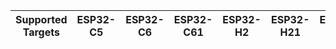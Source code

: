 | Supported Targets | ESP32-C5 | ESP32-C6 | ESP32-C61 | ESP32-H2 | ESP32-H21 | ESP32-H4 | ESP32-P4 |
| ----------------- | -------- | -------- | --------- | -------- | --------- | -------- | -------- |
